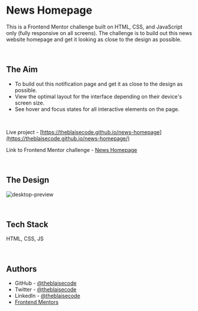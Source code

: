 # News Homepage
This is a Frontend Mentor challenge built on HTML, CSS, and JavaScript only (fully responsive on all screens). The challenge is to build out this news website homepage and get it looking as close to the design as possible. 

<br/>

## The Aim 

-  To build out this notification page and get it as close to the design as possible.
-  View the optimal layout for the interface depending on their device's screen size.
-  See hover and focus states for all interactive elements on the page.

<br/>

Live project - [https://theblaisecode.github.io/news-homepage](https://theblaisecode.github.io/news-homepage/)

Link to Frontend Mentor challenge - [News Homepage](https://www.frontendmentor.io/challenges/news-homepage-H6SWTa1MFl)

<br/>

## The Design
![desktop-preview](https://github.com/theblaisecode/news-homepage/assets/89015653/41a25fc5-ad34-4406-9a6e-9a81fa3449fd)

<br/>

## Tech Stack

HTML, CSS, JS

<br/>

## Authors

- GitHub - [@theblaisecode](https://github.com/theblaisecode)
- Twitter - [@theblaisecode](https://twitter.com/theblaisecode)
- LinkedIn - [@theblaisecode](https://www.linkedin.com/in/theblaisecode)
- [Frontend Mentors](https://www.frontendmentor.io/challenges/)
